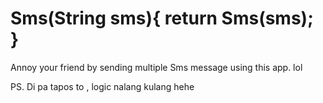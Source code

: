 # Sms(String sms){ return Sms(sms); }
Annoy your friend by sending multiple Sms message 
using this app. lol

PS. Di pa tapos to , logic nalang kulang hehe
